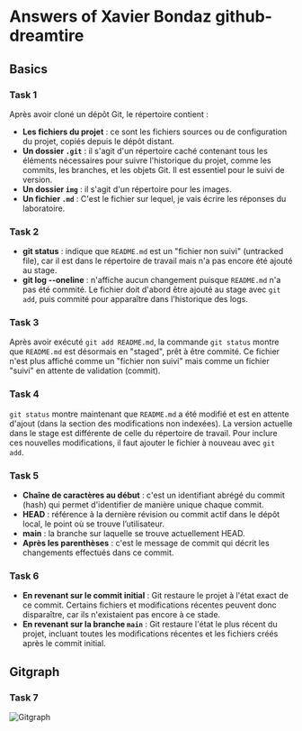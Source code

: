 # Answers of Xavier Bondaz github-dreamtire

## Basics

### Task 1

Après avoir cloné un dépôt Git, le répertoire contient :

- **Les fichiers du projet** : ce sont les fichiers sources ou de configuration du projet, copiés depuis le dépôt distant.
- **Un dossier `.git`** : il s'agit d'un répertoire caché contenant tous les éléments nécessaires pour suivre l'historique du projet, comme les commits, les branches, et les objets Git. Il est essentiel pour le suivi de version.
- **Un dossier `img`** : il s'agit d'un répertoire pour les images.
- **Un fichier `.md`** : C'est le fichier sur lequel, je vais écrire les réponses du laboratoire.

### Task 2

- **git status** : indique que `README.md` est un "fichier non suivi" (untracked file), car il est dans le répertoire de travail mais n'a pas encore été ajouté au stage.
- **git log --oneline** : n'affiche aucun changement puisque `README.md` n'a pas été commité. Le fichier doit d'abord être ajouté au stage avec `git add`, puis commité pour apparaître dans l'historique des logs.

### Task 3

Après avoir exécuté `git add README.md`, la commande `git status` montre que `README.md` est désormais en "staged", prêt à être commité. Ce fichier n'est plus affiché comme un "fichier non suivi" mais comme un fichier "suivi" en attente de validation (commit).

### Task 4

`git status` montre maintenant que `README.md` a été modifié et est en attente d'ajout (dans la section des modifications non indexées). La version actuelle dans le stage est différente de celle du répertoire de travail. Pour inclure ces nouvelles modifications, il faut ajouter le fichier à nouveau avec `git add`.

### Task 5

- **Chaîne de caractères au début** : c'est un identifiant abrégé du commit (hash) qui permet d'identifier de manière unique chaque commit.
- **HEAD** : référence à la dernière révision ou commit actif dans le dépôt local, le point où se trouve l’utilisateur.
- **main** : la branche sur laquelle se trouve actuellement HEAD.
- **Après les parenthèses** : c'est le message de commit qui décrit les changements effectués dans ce commit.

### Task 6

- **En revenant sur le commit initial** : Git restaure le projet à l'état exact de ce commit. Certains fichiers et modifications récentes peuvent donc disparaître, car ils n'existaient pas encore à ce stade.
- **En revenant sur la branche `main`** : Git restaure l'état le plus récent du projet, incluant toutes les modifications récentes et les fichiers créés après le commit initial.



## Gitgraph

### Task 7

![Gitgraph](img/gitgraph.svg)